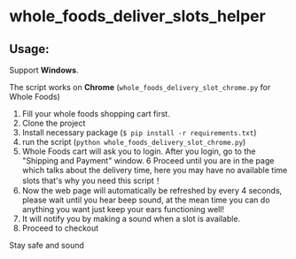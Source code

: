 # whole_foods_deliver_slots_helper

## Usage:
Support **Windows**.

The script works on **Chrome** (```whole_foods_delivery_slot_chrome.py``` for Whole Foods)

1. Fill your whole foods shopping cart first. 
2. Clone the project
3. Install necessary package  (```$ pip install -r requirements.txt```)
4. run the script (```python whole_foods_delivery_slot_chrome.py```)
5. Whole Foods cart will ask you to login. After you login, go to the "Shipping and Payment" window. 
6  Proceed until you are in the page which talks about the delivery time, here you may have no available time slots that's why you need this script！
7. Now the web page will automatically be refreshed by every 4 seconds, please wait until you hear beep sound, at the mean time you can do anything you want just keep your ears functioning well! 
8. It will notify you by making a sound when a slot is available.
9. Proceed to checkout

Stay safe and sound

